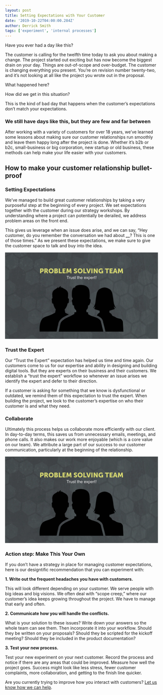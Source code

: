 ```yaml
---
layout: post
title: Setting Expectations with Your Customer
date: '2019-10-22T04:00:00.284Z'
author: Derrick Smith
tags: ['experiment', 'internal processes']
---
```


Have you ever had a day like this?

The customer is calling for the twelfth time today to ask you about making a change. The project started out exciting but has now become the biggest drain on your day. Things are out-of-scope and over-budget. The customer is changing everything you present. You’re on revision number twenty-two, and it’s not looking at all like the project you wrote out in the proposal.

What happened here?

How did we get in this situation?

This is the kind of bad day that happens when the customer’s expectations don’t match your expectations.

### We still have days like this, but they are few and far between

After working with a variety of customers for over 18 years, we’ve learned some lessons about making sure our customer relationships run smoothly and leave them happy long after the project is done. Whether it’s b2b or b2c, small-business or big corporation, new startup or old business, these methods can help make your life easier with your customers.

## How to make your customer relationship bullet-proof

### Setting Expectations

We’ve managed to build great customer relationships by taking a very purposeful step at the beginning of every project. We set expectations together with the customer during our strategy workshops. By understanding where a project can potentially be derailed, we address problem areas on the front end.

This gives us leverage when an issue does arise, and we can say, “Hey customer, do you remember the conversation we had about **\_\_**? This is one of those times.” As we present these expectations, we make sure to give the customer space to talk and buy into the idea.

![powerpoint slide stating that we need to trust the expert](trust-the-expert-team.jpeg)

### Trust the Expert

Our “Trust the Expert” expectation has helped us time and time again. Our customers come to us for our expertise and ability in designing and building digital tools. But they are experts on their business and their customers. We establish a “trust the expert” workflow so whenever an issue arises we identify the expert and defer to their direction.

If a customer is asking for something that we know is dysfunctional or outdated, we remind them of this expectation to trust the expert. When building the project, we look to the customer’s expertise on who their customer is and what they need.

### Collaborate

Ultimately this process helps us collaborate more efficiently with our client. In day-to-day terms, this saves us from unnecessary emails, meetings, and phone calls. It also makes our work more enjoyable (which is a core value on our team). We attribute a large part of our success to our customer communication, particularly at the beginning of the relationship.

![powerpoint slide stating that we need to trust the expert](trust-the-expert-team.jpeg)

### Action step: Make This Your Own

If you don’t have a strategy in place for managing customer expectations, here is our designtific recommendation that you can experiment with:

**1. Write out the frequent headaches you have with customers.**

This will look different depending on your customer. We serve people with big ideas and big visions. We often deal with “scope creep,” where our customer’s idea keeps growing throughout the project. We have to manage that early and often.

**2. Communicate how you will handle the conflicts.**

What is your solution to these issues? Write down your answers so the whole team can see them. Then incorporate it into your workflow. Should they be written on your proposals? Should they be scripted for the kickoff meeting? Should they be included in the product documentation?

**3. Test your new process.**

Test your new experiment on your next customer. Record the process and notice if there are any areas that could be improved. Measure how well the project goes. Success might look like less stress, fewer customer complaints, more collaboration, and getting to the finish line quicker.

Are you currently trying to improve how you interact with customers? [Let us know how we can help](http://bit.ly/shform).
